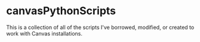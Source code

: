 # canvasPythonScripts

This is a collection of all of the scripts I've borrowed, modified, or created to work with Canvas installations.
